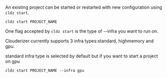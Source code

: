 An existing project can be started or restarted with new configuration using ```cldz start```.

```cldz start PROJECT_NAME```

One flag accepted by ```cldz start``` is the type of --infra you want to run on. 

Clouderizer currently supports 3 infra types:standard, highmemory and gpu.

standard infra type is selected by default but if you want to start a project on gpu 

```cldz start PROJECT_NAME --infra gpu```